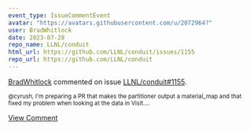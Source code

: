 ```yaml
---
event_type: IssueCommentEvent
avatar: "https://avatars.githubusercontent.com/u/2072964?"
user: BradWhitlock
date: 2023-07-28
repo_name: LLNL/conduit
html_url: https://github.com/LLNL/conduit/issues/1155
repo_url: https://github.com/LLNL/conduit
---
```


<a href='https://github.com/BradWhitlock' target='_blank'>BradWhitlock</a> commented on issue <a href='https://github.com/LLNL/conduit/issues/1155' target='_blank'>LLNL/conduit#1155</a>.

<small>@cyrush, I'm preparing a PR that makes the partitioner output a material_map and that fixed my problem when looking at the data in VisIt....</small>

<a href='https://github.com/LLNL/conduit/issues/1155' target='_blank'>View Comment</a>